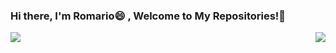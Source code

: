### Hi there, I'm Romario😄 , Welcome to My Repositories!👋

<img align="right" src='https://github-readme-stats.vercel.app/api/top-langs/?username=Alipser&hide_progress=true'>
<img  align="left" src='https://github-readme-stats.vercel.app/api?username=Alipser&show_icons=true&theme=radical'> 


<!--
**Alipser/Alipser** is a ✨ _special_ ✨ repository because its `README.md` (this file) appears on your GitHub profile.

Here are some ideas to get you started:

- 🔭 I’m currently working on ...
- 🌱 I’m currently learning ...
- 👯 I’m looking to collaborate on ...
- 🤔 I’m looking for help with ...
- 💬 Ask me about ...
- 📫 How to reach me: ...
- 😄 Pronouns: ...
- ⚡ Fun fact: ...
-->
